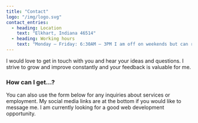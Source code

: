 ```yaml
---
title: "Contact"
logo: "/img/logo.svg"
contact_entries:
  - heading: Location
    text: "Elkhart, Indiana 46514"
  - heading: Working hours
    text: "Monday – Friday: 6:30AM – 3PM I am off on weekends but can respond to messages."
---
```


I would love to get in touch with you and hear your ideas and
questions. I strive to grow and improve constantly and your feedback
is valuable for me.

<h3 class="f4 b lh-title mb2">How can I get…?</h3>

You can also use the form below for any inquiries about services or employment. 
My social media links are at the bottom if you would like to message me. I am currently 
looking for a good web development opportunity.
